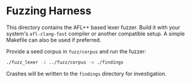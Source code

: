 # Fuzzing Harness

This directory contains the AFL++ based lexer fuzzer. Build it with your
system's `afl-clang-fast` compiler or another compatible setup. A simple
Makefile can also be used if preferred.

Provide a seed corpus in `fuzz/corpus` and run the fuzzer:

```bash
./fuzz_lexer -i ../fuzz/corpus -o ./findings
```

Crashes will be written to the `findings` directory for investigation.
